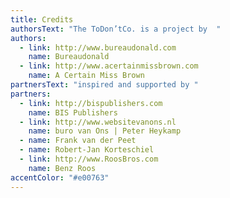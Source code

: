 ```yaml
---
title: Credits
authorsText: "The ToDon’tCo. is a project by  "
authors:
  - link: http://www.bureaudonald.com
    name: Bureaudonald
  - link: http://www.acertainmissbrown.com
    name: A Certain Miss Brown
partnersText: "inspired and supported by "
partners:
  - link: http://bispublishers.com
    name: BIS Publishers
  - link: http://www.websitevanons.nl
    name: buro van Ons | Peter Heykamp
  - name: Frank van der Peet
  - name: Robert-Jan Korteschiel
  - link: http://www.RoosBros.com
    name: Benz Roos
accentColor: "#e00763"
---
```

